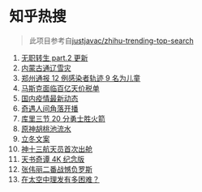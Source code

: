 # 知乎热搜

> 此项目参考自[justjavac/zhihu-trending-top-search](https://github.com/justjavac/zhihu-trending-top-search/blob/main/utils.ts)

<!-- BEGIN -->
  <!-- 最后更新时间:Mon Nov 08 2021 15:11:25 GMT+0000 (Coordinated Universal Time) -->
  1. [无职转生 part.2 更新](https://www.zhihu.com/search?q=无职转生)
1. [内蒙古通辽雪灾](https://www.zhihu.com/search?q=通辽雪灾)
1. [郑州通报 12 例感染者轨迹 9 名为儿童](https://www.zhihu.com/search?q=郑州疫情)
1. [马斯克面临百亿天价税单](https://www.zhihu.com/search?q=马斯克)
1. [国内疫情最新动态](https://www.zhihu.com/search?q=疫情)
1. [奇遇人间角落开播](https://www.zhihu.com/search?q=奇遇人间角落)
1. [库里三节 20 分勇士胜火箭](https://www.zhihu.com/search?q=勇士)
1. [原神胡桃池流水](https://www.zhihu.com/search?q=原神)
1. [立冬文案](https://www.zhihu.com/search?q=立冬文案)
1. [神十三航天员首次出舱](https://www.zhihu.com/search?q=神十三出舱)
1. [天书奇谭 4K 纪念版](https://www.zhihu.com/search?q=天书奇谭)
1. [张伟丽二番战憾负罗斯](https://www.zhihu.com/search?q=张伟丽)
1. [在太空中理发有多困难？](https://www.zhihu.com/search?q=太空中理发)
  <!-- END -->